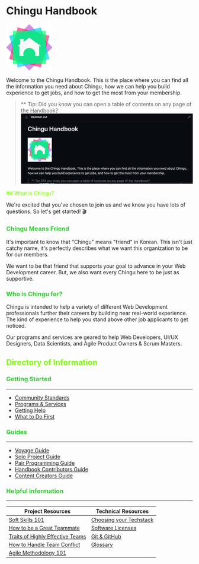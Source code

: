 # Chingu Handbook

![Chingu Logo](./assets/chingu_logo.png)

Welcome to the Chingu Handbook. This is the place where you can find all the
information you need about Chingu, how we can help you build experience to get
jobs, and how to get the most from your membership.

> ** Tip: Did you know you can open a table of contents on any page of the Handbook?
> ![open a table of contents](./assets/How_to_open_TOC.gif)

<span style='color: lawngreen;'>## What is Chingu?</span>

We're excited that you've chosen to join us and we know you have lots of 
questions. So let's get started! 🎬

### <span style='color: limegreen;'>Chingu Means Friend</span>

It's important to know that "Chingu" means "friend" in Korean. This isn't just
catchy name, it's perfectly describes what we want this organization to be for
our members. 

We want to be that friend that supports your goal to advance in
your Web Development career. But, we also want every Chingu here to be just as
supportive.

### <span style='color: limegreen;'>Who is Chingu for?</span>

Chingu is intended to help a variety of different Web Development professionals
further their careers by building near real-world experience. The kind of
experience to help you stand above other job applicants to get noticed.

Our programs and services are geared to help Web Developers, UI/UX Designers,
Data Scientists, and Agile Product Owners & Scrum Masters.

## <span style='color: lawngreen;'>Directory of Information</span>

### <span style='color: limegreen;'>Getting Started</span>
---

* [Community Standards](./docs/gettingstarted/communitystds.md)
* [Programs & Services](./docs/gettingstarted/programs.md)
* [Getting Help](./docs/gettingstarted/gettinghelp.md)
* [What to Do First](./docs/gettingstarted/whattodofirst.md)

### <span style='color: limegreen;'>Guides</span>
---

- [Voyage Guide](./docs/guides/voyage/voyage.md)
- [Solo Project Guide](./docs/guides/soloproject/soloproject.md)
- [Pair Programming Guide](./docs/guides/pairprog/pairprog.md)
- [Handbook Contributors Guide](./docs/guides/contributors/contributors.md)
- [Content Creators Guide](./docs/guides/contentcreator/contentcreator.md) 

### <span style='color: limegreen;'>Helpful Information</span>
---

| Project Resources | Technical Resources |
| --- | --- |
| [Soft Skills 101](./docs/resources/projresources/softskills101.md) | [Choosing your Techstack](./docs/resources/techresources/techstack.md) |
| [How to be a Great Teammate](./docs/resources/projresources/greatteammate.md) | [Software Licenses](./docs/resources/techresources/softwarelicenses.md) |
| [Traits of Highly Effective Teams](./docs/resources/projresources/effectiveteams.md) | [Git & GitHub](./docs/resources/techresources/gitgithub.md) |
| [How to Handle Team Conflict](./docs/resources/projresources/teamconflict.md) | [Glossary](./docs/resources/glossary/glossary.md) |
| [Agile Methodology 101](./docs/resources/projresources/agile101.md) | |
